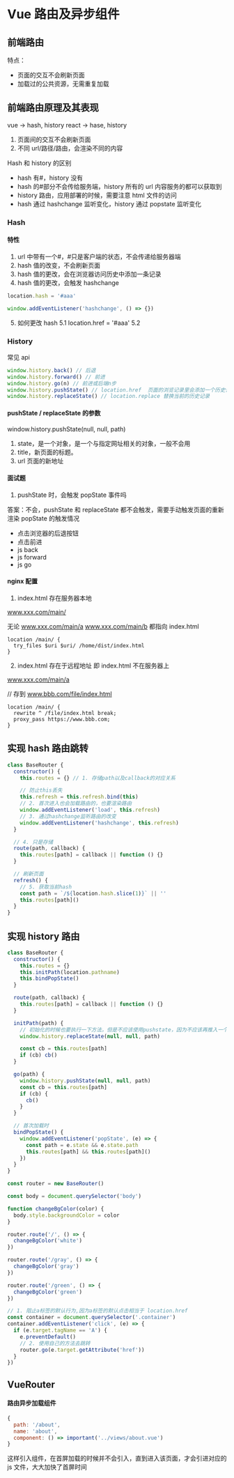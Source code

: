 # Vue 路由及异步组件

## 前端路由

特点：

- 页面的交互不会刷新页面
- 加载过的公共资源，无需重复加载

## 前端路由原理及其表现

vue -> hash, history
react -> hase, history

1. 页面间的交互不会刷新页面
2. 不同 url/路径/路由，会渲染不同的内容

Hash 和 history 的区别

- hash 有#，history 没有
- hash 的#部分不会传给服务端，history 所有的 url 内容服务的都可以获取到
- history 路由，应用部署的时候，需要注意 html 文件的访问
- hash 通过 hashchange 监听变化，history 通过 popstate 监听变化

### Hash

#### 特性

1. url 中带有一个#，#只是客户端的状态，不会传递给服务器端
2. hash 值的改变，不会刷新页面
3. hash 值的更改，会在浏览器访问历史中添加一条记录
4. hash 值的更改，会触发 hashchange

```js
location.hash = '#aaa'

window.addEventListener('hashchange', () => {})
```

5. 如何更改 hash
   5.1 location.href = '#aaa'
   5.2 <a href="#user"></a>

### History

常见 api

```js
window.history.back() // 后退
window.history.forward() // 前进
window.history.go(n) // 前进或后端n步
window.history.pushState() // location.href  页面的浏览记录里会添加一个历史记录
window.history.replaceState() // location.replace 替换当前的历史记录
```

#### pushState / replaceState 的参数

window.history.pushState(null, null, path)

1. state，是一个对象，是一个与指定网址相关的对象，一般不会用
2. title，新页面的标题。
3. url 页面的新地址

#### 面试题

1. pushState 时，会触发 popState 事件吗

答案：不会，pushState 和 replaceState 都不会触发，需要手动触发页面的重新渲染
popState 的触发情况

- 点击浏览器的后退按钮
- 点击前进
- js back
- js forward
- js go

#### nginx 配置

1. index.html 存在服务器本地

www.xxx.com/main/

无论
www.xxx.com/main/a
www.xxx.com/main/b
都指向 index.html

```nginx
location /main/ {
  try_files $uri $uri/ /home/dist/index.html
}
```

2. index.html 存在于远程地址 即 index.html 不在服务器上

www.xxx.com/main/a

// 存到
www.bbb.com/file/index.html

```nginx
location /main/ {
  rewrite ^ /file/index.html break;
  proxy_pass https://www.bbb.com;
}
```

## 实现 hash 路由跳转

```js
class BaseRouter {
  constructor() {
    this.routes = {} // 1. 存储path以及callback的对应关系

    // 防止this丢失
    this.refresh = this.refresh.bind(this)
    // 2. 首次进入也会加载路由的，也要渲染路由
    window.addEventListener('load', this.refresh)
    // 3. 通过hashchange监听路由的改变
    window.addEventListener('hashchange', this.refresh)
  }

  // 4. 只是存储
  route(path, callback) {
    this.routes[path] = callback || function () {}
  }

  // 刷新页面
  refresh() {
    // 5. 获取当前hash
    const path = `/${location.hash.slice(1)}` || ''
    this.routes[path]()
  }
}
```

## 实现 history 路由

```js
class BaseRouter {
  constructor() {
    this.routes = {}
    this.initPath(location.pathname)
    this.bindPopState()
  }

  route(path, callback) {
    this.routes[path] = callback || function () {}
  }

  initPath(path) {
    // 初始化的时候也要执行一下方法，但是不应该使用pushstate，因为不应该再推入一个
    window.history.replaceState(null, null, path)

    const cb = this.routes[path]
    if (cb) cb()
  }

  go(path) {
    window.history.pushState(null, null, path)
    const cb = this.routes[path]
    if (cb) {
      cb()
    }
  }

  // 首次加载时
  bindPopState() {
    window.addEventListener('popState', (e) => {
      const path = e.state && e.state.path
      this.routes[path] && this.routes[path]()
    })
  }
}

const router = new BaseRouter()

const body = document.querySelector('body')

function changeBgColor(color) {
  body.style.backgroundColor = color
}

router.route('/', () => {
  changeBgColor('white')
})

router.route('/gray', () => {
  changeBgColor('gray')
})

router.route('/green', () => {
  changeBgColor('green')
})

// 1. 阻止a标签的默认行为,因为a标签的默认点击相当于 location.href
const container = document.querySelector('.container')
container.addEventListener('click', (e) => {
  if (e.target.tagName == 'A') {
    e.preventDefault()
    // 2. 使用自己的方法去跳转
    router.go(e.target.getAttribute('href'))
  }
})
```

## VueRouter

#### 路由异步加载组件

```js
{
  path: '/about',
  name: 'about',
  component: () => important('../views/about.vue')
}
```

这样引入组件，在首屏加载的时候并不会引入，直到进入该页面，才会引进对应的 js 文件，大大加快了首屏时间
